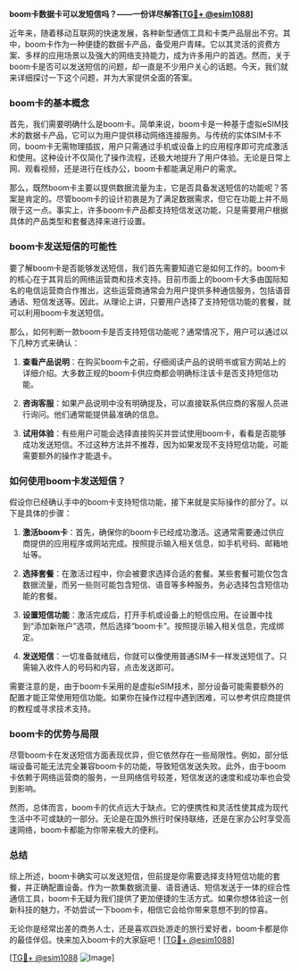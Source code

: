**boom卡数据卡可以发短信吗？——一份详尽解答[[TG💪+ @esim1088](https://t.me/s/esim1088)]**

近年来，随着移动互联网的快速发展，各种新型通信工具和卡类产品层出不穷。其中，boom卡作为一种便捷的数据卡产品，备受用户青睐。它以其灵活的资费方案、多样的应用场景以及强大的网络支持能力，成为许多用户的首选。然而，关于boom卡是否可以发送短信的问题，却一直是不少用户关心的话题。今天，我们就来详细探讨一下这个问题，并为大家提供全面的答案。

### boom卡的基本概念

首先，我们需要明确什么是boom卡。简单来说，boom卡是一种基于虚拟eSIM技术的数据卡产品，它可以为用户提供移动网络连接服务。与传统的实体SIM卡不同，boom卡无需物理插拔，用户只需通过手机或设备上的应用程序即可完成激活和使用。这种设计不仅简化了操作流程，还极大地提升了用户体验。无论是日常上网、观看视频，还是进行在线办公，boom卡都能满足用户的需求。

那么，既然boom卡主要以提供数据流量为主，它是否具备发送短信的功能呢？答案是肯定的。尽管boom卡的设计初衷是为了满足数据需求，但它在功能上并不局限于这一点。事实上，许多boom卡产品都支持短信发送功能，只是需要用户根据具体的产品类型和套餐选择来进行设置。

### boom卡发送短信的可能性

要了解boom卡是否能够发送短信，我们首先需要知道它是如何工作的。boom卡的核心在于其背后的网络运营商和技术支持。目前市面上的boom卡大多由国际知名的电信运营商合作推出，这些运营商通常会为用户提供多种通信服务，包括语音通话、短信发送等。因此，从理论上讲，只要用户选择了支持短信功能的套餐，就可以利用boom卡发送短信。

那么，如何判断一款boom卡是否支持短信功能呢？通常情况下，用户可以通过以下几种方式来确认：

1. **查看产品说明**：在购买boom卡之前，仔细阅读产品的说明书或官方网站上的详细介绍。大多数正规的boom卡供应商都会明确标注该卡是否支持短信功能。
   
2. **咨询客服**：如果产品说明中没有明确提及，可以直接联系供应商的客服人员进行询问。他们通常能提供最准确的信息。

3. **试用体验**：有些用户可能会选择直接购买并尝试使用boom卡，看看是否能够成功发送短信。不过这种方法并不推荐，因为如果发现不支持短信功能，可能需要额外的操作才能退卡。

### 如何使用boom卡发送短信？

假设你已经确认手中的boom卡支持短信功能，接下来就是实际操作的部分了。以下是具体的步骤：

1. **激活boom卡**：首先，确保你的boom卡已经成功激活。这通常需要通过供应商提供的应用程序或网站完成。按照提示输入相关信息，如手机号码、邮箱地址等。

2. **选择套餐**：在激活过程中，你会被要求选择合适的套餐。某些套餐可能仅包含数据流量，而另一些则可能包含短信、语音等多种服务。务必选择包含短信功能的套餐。

3. **设置短信功能**：激活完成后，打开手机或设备上的短信应用。在设置中找到“添加新账户”选项，然后选择“boom卡”。按照提示输入相关信息，完成绑定。

4. **发送短信**：一切准备就绪后，你就可以像使用普通SIM卡一样发送短信了。只需输入收件人的号码和内容，点击发送即可。

需要注意的是，由于boom卡采用的是虚拟eSIM技术，部分设备可能需要额外的配置才能正常使用短信功能。如果你在操作过程中遇到困难，可以参考供应商提供的教程或寻求技术支持。

### boom卡的优势与局限

尽管boom卡在发送短信方面表现优异，但它依然存在一些局限性。例如，部分低端设备可能无法完全兼容boom卡的功能，导致短信发送失败。此外，由于boom卡依赖于网络运营商的服务，一旦网络信号较差，短信发送的速度和成功率也会受到影响。

然而，总体而言，boom卡的优点远大于缺点。它的便携性和灵活性使其成为现代生活中不可或缺的一部分。无论是在国外旅行时保持联络，还是在家办公时享受高速网络，boom卡都能为你带来极大的便利。

### 总结

综上所述，boom卡确实可以发送短信，但前提是你需要选择支持短信功能的套餐，并正确配置设备。作为一款集数据流量、语音通话、短信发送于一体的综合性通信工具，boom卡无疑为我们提供了更加便捷的生活方式。如果你想体验这一创新科技的魅力，不妨尝试一下boom卡，相信它会给你带来意想不到的惊喜。

无论你是经常出差的商务人士，还是喜欢四处游走的旅行爱好者，boom卡都是你的最佳伴侣。快来加入boom卡的大家庭吧！[[TG💪+ @esim1088](https://t.me/s/esim1088)]

[[TG💪+ @esim1088](https://t.me/s/esim1088) ![Image](https://i.postimg.cc/4NQfJmqS/Snipaste-2025-05-13-00-14-12.png)]